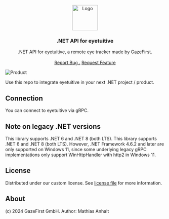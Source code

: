 <br/>
<div align="center">
<a href="https://github.com/gazefirst/eyetuitive.NET">
<img src="https://gazefirst.com/logo/logo_only.png" alt="Logo" width="80" height="80">
</a>
<h3 align="center">.NET API for eyetuitive</h3>
<p align="center">
.NET API for eyetuitive, a remote eye tracker made by GazeFirst.
<br/>
<br/>
<a href="https://github.com/gazefirst/eyetuitive.NET/issues/new?labels=bug">Report Bug .</a>
<a href="https://github.com/gazefirst/eyetuitive.NET/issues/new?labels=enhancement">Request Feature</a>
</p>
</div>

![Product](https://gazefirst.com/wp-content/uploads/2023/09/20230901_135229-Edit-2-768x162.jpg)

Use this repo to integrate eyetuitive in your next .NET project / product.

## Connection

You can connect to eyetuitive via gRPC. 

## Note on legacy .NET versions

This library supports .NET 6 and .NET 8 (both LTS). This library supports .NET 6 and .NET 8 (both LTS). However, .NET Framework 4.6.2 and later are only supported on Windows 11, since some underlying legacy gRPC implementations only support WinHttpHandler with http2 in Windows 11.

## License

Distributed under our custom license. See [license file](LICENSE.md) for more information.

## About

(c) 2024 GazeFirst GmbH. Author: Mathias Anhalt
